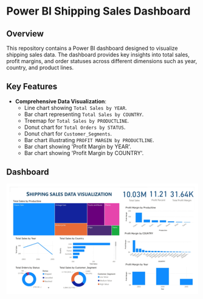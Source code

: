 # Power BI Shipping Sales Dashboard

## Overview
This repository contains a Power BI dashboard designed to visualize shipping sales data. The dashboard provides key insights into total sales, profit margins, and order statuses across different dimensions such as year, country, and product lines.

## Key Features
- **Comprehensive Data Visualization**:
  - Line chart showing `Total Sales by YEAR`.
  - Bar chart representing `Total Sales by COUNTRY`.
  - Treemap for `Total Sales by PRODUCTLINE`.
  - Donut chart for `Total Orders by STATUS`.
  - Donut chart for `Customer_Segments`.
  - Bar chart illustrating `PROFIT MARGIN by PRODUCTLINE`.
  -  Bar chart showing 'Profit Margin by YEAR'.
  -  Bar chart showing 'Profit Margin by COUNTRY'.

## Dashboard
![Dashboard Screenshot](https://github.com/ruchira30/Sales-Data-Visualization-using-Power-BI-/blob/main/sales%20dashboard%20final_page-0001.jpg)


